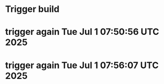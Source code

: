 # Trigger build
# trigger again Tue Jul  1 07:50:56 UTC 2025
# trigger again Tue Jul  1 07:56:07 UTC 2025
